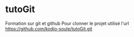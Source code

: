 # tutoGit
Formation sur git et github
Pour clonner le projet utilisé l'url
https://github.com/kodjo-soule/tutoGit.git
